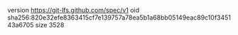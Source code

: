 version https://git-lfs.github.com/spec/v1
oid sha256:820e32efe8363415cf7e139757a78ea5b1a68bb05149eac89c10f345143a6705
size 3528
